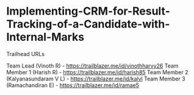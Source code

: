 # Implementing-CRM-for-Result-Tracking-of-a-Candidate-with-Internal-Marks

Trailhead URLs

Team Lead (Vinoth R) - https://trailblazer.me/id/vinothharvy26
Team Member 1 (Harish R) - https://trailblazer.me/id/harish85
Team Member 2 (Kalyanasundaram V L) - https://trailblazer.me/id/kalvl
Team Member 3 (Ramachandiran E) - https://trailblazer.me/id/ramae5
